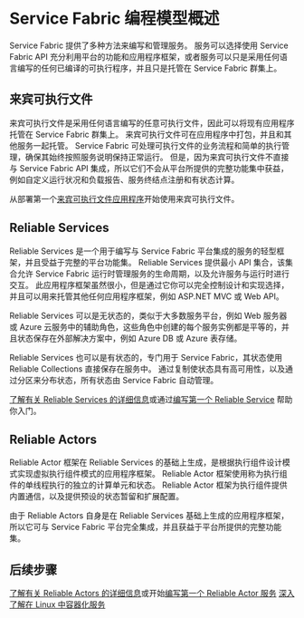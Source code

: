 <properties
    pageTitle="Service Fabric 编程模型概述 | Azure"
    description="Service Fabric 提供了两个框架用于生成服务：执行组件框架和服务框架。 它们在简单性和控制力方面具有截然不同的取舍。"
    services="service-fabric"
    documentationcenter=".net"
    author="seanmck"
    manager="timlt"
    editor="vturecek" />
<tags
    ms.assetid="974b2614-014e-4587-a947-28fcef28b382"
    ms.service="service-fabric"
    ms.devlang="dotNet"
    ms.topic="article"
    ms.tgt_pltfrm="NA"
    ms.workload="NA"
    ms.date="03/28/2017"
    wacn.date="05/15/2017"
    ms.author="seanmck"
    ms.translationtype="Human Translation"
    ms.sourcegitcommit="457fc748a9a2d66d7a2906b988e127b09ee11e18"
    ms.openlocfilehash="497f3ad2d75014104d49276933de8a3dbac3632c"
    ms.contentlocale="zh-cn"
    ms.lasthandoff="05/05/2017" />

# <a name="service-fabric-programming-model-overview"></a>Service Fabric 编程模型概述
Service Fabric 提供了多种方法来编写和管理服务。 服务可以选择使用 Service Fabric API 充分利用平台的功能和应用程序框架，或者服务可以只是采用任何语言编写的任何已编译的可执行程序，并且只是托管在 Service Fabric 群集上。

## <a name="guest-executable"></a>来宾可执行文件
来宾可执行文件是采用任何语言编写的任意可执行文件，因此可以将现有应用程序托管在 Service Fabric 群集上。 来宾可执行文件可在应用程序中打包，并且和其他服务一起托管。 Service Fabric 可处理可执行文件的业务流程和简单的执行管理，确保其始终按照服务说明保持正常运行。 但是，因为来宾可执行文件不直接与 Service Fabric API 集成，所以它们不会从平台所提供的完整功能集中获益，例如自定义运行状况和负载报告、服务终结点注册和有状态计算。

从部署第一个[来宾可执行文件应用程序](/documentation/articles/service-fabric-deploy-existing-app/)开始使用来宾可执行文件。

## <a name="reliable-services"></a>Reliable Services
Reliable Services 是一个用于编写与 Service Fabric 平台集成的服务的轻型框架，并且受益于完整的平台功能集。 Reliable Services 提供最小 API 集合，该集合允许 Service Fabric 运行时管理服务的生命周期，以及允许服务与运行时进行交互。 此应用程序框架虽然很小，但是通过它你可以完全控制设计和实现选择，并且可以用来托管其他任何应用程序框架，例如 ASP.NET MVC 或 Web API。

Reliable Services 可以是无状态的，类似于大多数服务平台，例如 Web 服务器或 Azure 云服务中的辅助角色，这些角色中创建的每个服务实例都是平等的，并且状态保存在外部解决方案中，例如 Azure DB 或 Azure 表存储。

Reliable Services 也可以是有状态的，专门用于 Service Fabric，其状态使用 Reliable Collections 直接保存在服务中。 通过复制使状态具有高可用性，以及通过分区来分布状态，所有状态由 Service Fabric 自动管理。

[了解有关 Reliable Services 的详细信息](/documentation/articles/service-fabric-reliable-services-introduction/)或通过[编写第一个 Reliable Service](/documentation/articles/service-fabric-reliable-services-quick-start/) 帮助你入门。

## <a name="reliable-actors"></a>Reliable Actors
Reliable Actor 框架在 Reliable Services 的基础上生成，是根据执行组件设计模式实现虚拟执行组件模式的应用程序框架。 Reliable Actor 框架使用称为执行组件的单线程执行的独立的计算单元和状态。 Reliable Actor 框架为执行组件提供内置通信，以及提供预设的状态暂留和扩展配置。

由于 Reliable Actors 自身是在 Reliable Services 基础上生成的应用程序框架，所以它可与 Service Fabric 平台完全集成，并且获益于平台所提供的完整功能集。

## <a name="next-steps"></a>后续步骤
[了解有关 Reliable Actors 的详细信息](/documentation/articles/service-fabric-reliable-actors-introduction/)或开始[编写第一个 Reliable Actor 服务](/documentation/articles/service-fabric-reliable-actors-get-started/)
[深入了解在 Linux 中容器化服务](/documentation/articles/service-fabric-deploy-container-linux/)
<!--Update_Description:add link reference to linux container;add anchors to subtitles-->